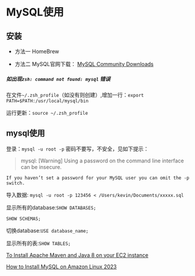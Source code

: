# MySQL使用


## 安装

* 方法一 HomeBrew

* 方法二 MySQL官网下载：
[MySQL Community Downloads](https://dev.mysql.com/downloads/)

##### 如出现`zsh: command not found: mysql` 错误

>
在文件`~/.zsh_profile`（如没有则创建）,增加一行：`export PATH=$PATH:/usr/local/mysql/bin`
>
运行更新：`source ~/.zsh_profile`




## mysql使用

登录：`mysql -u root -p` 密码不要写，不安全，见如下提示：

> mysql: [Warning] Using a password on the command line interface can be insecure.

```
If you haven’t set a password for your MySQL user you can omit the -p switch.
```

导入数据:
```mysql -u root -p 123456 < /Users/kevin/Documents/xxxxx.sql```

显示所有的database:`SHOW DATABASES;`

`SHOW SCHEMAS;`

切换database:`USE database_name;`

显示所有的表:`SHOW TABLES;`



[To Install Apache Maven and Java 8 on your EC2 instance](https://docs.aws.amazon.com/neptune/latest/userguide/iam-auth-connect-prerq.html)

[How to Install MySQL on Amazon Linux 2023](https://muleif.medium.com/how-to-install-mysql-on-amazon-linux-2023-5d39afa5bf11)